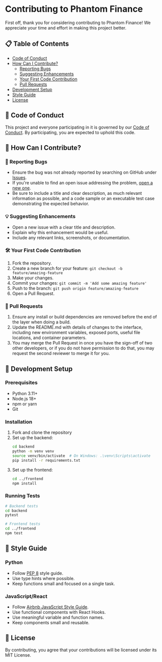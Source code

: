 # Contributing to Phantom Finance

First off, thank you for considering contributing to Phantom Finance! We appreciate your time and effort in making this project better.

## 📋 Table of Contents
- [Code of Conduct](#code-of-conduct)
- [How Can I Contribute?](#how-can-i-contribute)
  - [Reporting Bugs](#reporting-bugs)
  - [Suggesting Enhancements](#suggesting-enhancements)
  - [Your First Code Contribution](#your-first-code-contribution)
  - [Pull Requests](#pull-requests)
- [Development Setup](#development-setup)
- [Style Guide](#style-guide)
- [License](#license)

## 🤝 Code of Conduct
This project and everyone participating in it is governed by our [Code of Conduct](CODE_OF_CONDUCT.md). By participating, you are expected to uphold this code.

## 🙌 How Can I Contribute?

### 🐛 Reporting Bugs
- Ensure the bug was not already reported by searching on GitHub under [Issues](https://github.com/yourusername/phantom-finance/issues).
- If you're unable to find an open issue addressing the problem, [open a new one](https://github.com/yourusername/phantom-finance/issues/new).
- Be sure to include a title and clear description, as much relevant information as possible, and a code sample or an executable test case demonstrating the expected behavior.

### 💡 Suggesting Enhancements
- Open a new issue with a clear title and description.
- Explain why this enhancement would be useful.
- Include any relevant links, screenshots, or documentation.

### 🛠 Your First Code Contribution
1. Fork the repository.
2. Create a new branch for your feature: `git checkout -b feature/amazing-feature`
3. Make your changes.
4. Commit your changes: `git commit -m 'Add some amazing feature'`
5. Push to the branch: `git push origin feature/amazing-feature`
6. Open a Pull Request.

### 🔄 Pull Requests
1. Ensure any install or build dependencies are removed before the end of the layer when doing a build.
2. Update the README.md with details of changes to the interface, including new environment variables, exposed ports, useful file locations, and container parameters.
3. You may merge the Pull Request in once you have the sign-off of two other developers, or if you do not have permission to do that, you may request the second reviewer to merge it for you.

## 🚀 Development Setup

### Prerequisites
- Python 3.11+
- Node.js 18+
- npm or yarn
- Git

### Installation
1. Fork and clone the repository
2. Set up the backend:
   ```bash
   cd backend
   python -m venv venv
   source venv/bin/activate  # On Windows: .\venv\Scripts\activate
   pip install -r requirements.txt
   ```
3. Set up the frontend:
   ```bash
   cd ../frontend
   npm install
   ```

### Running Tests
```bash
# Backend tests
cd backend
pytest

# Frontend tests
cd ../frontend
npm test
```

## 🎨 Style Guide

### Python
- Follow [PEP 8](https://www.python.org/dev/peps/pep-0008/) style guide.
- Use type hints where possible.
- Keep functions small and focused on a single task.

### JavaScript/React
- Follow [Airbnb JavaScript Style Guide](https://github.com/airbnb/javascript).
- Use functional components with React Hooks.
- Use meaningful variable and function names.
- Keep components small and reusable.

## 📝 License
By contributing, you agree that your contributions will be licensed under its MIT License.
